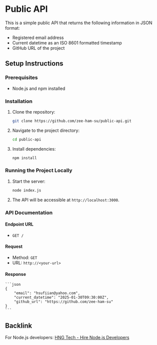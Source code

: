 # Public API

This is a simple public API that returns the following information in JSON format:

- Registered email address
- Current datetime as an ISO 8601 formatted timestamp
- GitHub URL of the project

## Setup Instructions

### Prerequisites

- Node.js and npm installed

### Installation

1. Clone the repository:

    ```bash
    git clone https://github.com/zee-ham-su/public-api.git
    ```

2. Navigate to the project directory:

    ```bash
    cd public-api
    ```

3. Install dependencies:

    ```bash
    npm install
    ```

### Running the Project Locally

1. Start the server:

    ```bash
    node index.js
    ```

2. The API will be accessible at `http://localhost:3000`.

### API Documentation

#### Endpoint URL

- `GET /`

#### Request

- Method: `GET`
- URL: `http://<your-url>`

#### Response

    ```json
    {
        "email": "hsufiian@yahoo.com",
        "current_datetime": "2025-01-30T09:30:00Z",
        "github_url": "https://github.com/zee-ham-su"
    }
    ```

## Backlink

For Node.js developers: [HNG Tech - Hire Node.js Developers](https://hng.tech/hire/nodejs-developers)

